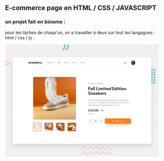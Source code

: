 ## E-commerce page en HTML / CSS / JAVASCRIPT
### un projet fait en binome :
pour les tâches de chaqu'un, on a travailler à deux sur tout les langagues : html / css / js .

![Design preview for the E-commerce product page coding challenge](./design/desktop-preview.jpg)


